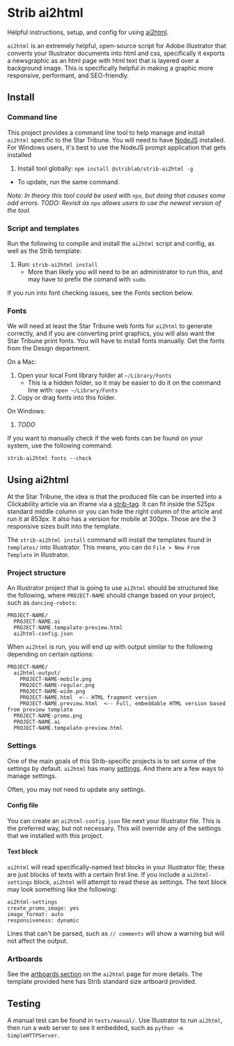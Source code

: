 # Strib ai2html

Helpful instructions, setup, and config for using [ai2html](http://ai2html.org/).

`ai2html` is an extremely helpful, open-source script for Adobe Illustrator that converts your Illustrator documents into html and css, specifically it exports a newsgraphic as an html page with html text that is layered over a background image. This is specifically helpful in making a graphic more responsive, performant, and SEO-friendly.

## Install

### Command line

This project provides a command line tool to help manage and install `ai2html` specific to the Star Tribune. You will need to have [NodeJS](https://nodejs.org/en/) installed. For Windows users, it's best to use the NodeJS prompt application that gets installed

1. Install tool globally: `npm install @striblab/strib-ai2html -g`

- To update, run the same command.

_Note: In theory this tool could be used with `npx`, but doing that causes some odd errors. TODO: Revisit as `npx` allows users to use the newest version of the tool._

### Script and templates

Run the following to compile and install the `ai2html` script and config, as well as the Strib template:

1. Run: `strib-ai2html install`
   - More than likely you will need to be an administrator to run this, and may have to prefix the comand with `sudo`.

If you run into font checking issues, see the _Fonts_ section below.

### Fonts

We will need at least the Star Tribune web fonts for `ai2html` to generate correctly, and if you are converting print graphics, you will also want the Star Tribune print fonts. You will have to install fonts manually. Get the fonts from the Design department.

On a Mac:

1. Open your local Font library folder at `~/Library/Fonts`
   - This is a hidden folder, so it may be easier to do it on the command line with: `open ~/Library/Fonts`
1. Copy or drag fonts into this folder.

On Windows:

1. _TODO_

If you want to manually check if the web fonts can be found on your system, use the following command:

`strib-ai2html fonts --check`

## Using ai2html

At the Star Tribune, the idea is that the produced file can be inserted into a Clickability article via an iframe via a [strib-tag](http://static.startribune.com/news/tools/embed-it/). It can fit inside the 525px standard middle column or you can hide the right column of the article and run it at 853px. It also has a version for mobile at 300px. Those are the 3 responsive sizes built into the template.

The `strib-ai2html install` command will install the templates found in `templates/` into Illustrator. This means, you can do `File > New From Template` in Illustrator.

### Project structure

An Illustrator project that is going to use `ai2html` should be structured like the following, where `PROJECT-NAME` should change based on your project, such as `dancing-robots`:

```
PROJECT-NAME/
  PROJECT-NAME.ai
  PROJECT-NAME.tempalate-preview.html
  ai2html-config.json
```

When `ai2html` is run, you will end up with output similar to the following depending on certain options:

```
PROJECT-NAME/
  ai2html-output/
    PROJECT-NAME-mobile.png
    PROJECT-NAME-regular.png
    PROJECT-NAME-wide.png
    PROJECT-NAME.html  <-- HTML fragment version
    PROJECT-NAME.preview.html  <-- Full, embeddable HTML version based from preview template
  PROJECT-NAME-promo.png
  PROJECT-NAME.ai
  PROJECT-NAME.tempalate-preview.html
```

### Settings

One of the main goals of this Strib-specific projects is to set some of the settings by default. `ai2html` has many [settings](http://ai2html.org/#settings). And there are a few ways to manage settings.

Often, you may not need to update any settings.

#### Config file

You can create an `ai2html-config.json` file next your Illustrator file. This is the preferred way, but not necessary. This will override any of the settings that we installed with this project.

#### Text block

`ai2html` will read specifically-named text blocks in your Illustrator file; these are just blocks of texts with a certain first line. If you include a `ai2html-settings` block, `ai2html` will attempt to read these as settings. The text block may look something like the following:

```
ai2html-settings
create_promo_image: yes
image_format: auto
responsiveness: dynamic
```

Lines that can't be parsed, such as `// comments` will show a warning but will not affect the output.

### Artboards

See the [artboards section](http://ai2html.org/#artboards-palette) on the `ai2html` page for more details. The template provided here has Strib standard size artboard provided.

## Testing

A manual test can be found in `tests/manual/`. Use Illustrator to run `ai2html`, then run a web server to see it embedded, such as `python -m SimpleHTTPServer`.
